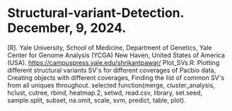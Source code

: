 # Structural-variant-Detection. December, 9, 2024.
[R].
Yale University, School of Medicine, Department of Genetics, Yale Center for Genome Analysis (YCGA) New Haven, United States of America (USA).
https://campuspress.yale.edu/shrikantpawar/
Plot_SVs.R: Plotting different structural variants SV's for different coverages of Pacbio data, Creating objects with different coverages, Finding the list of common SV's from all uniques throughout.
selected function(merge, cluster_analysis, hclust, cutree, rbind, heatmap.2, setwd, read.csv, library, set.seed, sample.split, subset, na.omit, scale, svm, predict, table, plot).
